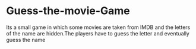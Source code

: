 # Guess-the-movie-Game
Its a small game in which some movies are taken from IMDB and the letters of the name are hidden.The players have to guess the letter and eventually guess the name






